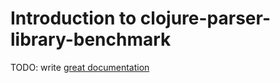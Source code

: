 # Introduction to clojure-parser-library-benchmark

TODO: write [great documentation](http://jacobian.org/writing/what-to-write/)

